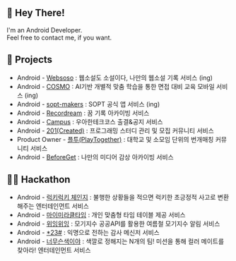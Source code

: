 

## 👋 Hey There! 
I'm an Android Developer.  
Feel free to contact me, if you want.

## 📌 Projects
- Android - [Websoso](https://github.com/Team-WSS/WSS-Android) : 웹소설도 소설이다, 나만의 웹소설 기록 서비스 (ing)
- Android - [COSMO](https://github.com/s9hn/COSMO) : AI기반 개별적 맞춤 학습을 통한 면접 대비 교육 모바일 서비스 (ing)
- Android - [sopt-makers](https://github.com/sopt-makers/sopt-android) : SOPT 공식 앱 서비스 (ing)
- Android - [Recordream](https://github.com/TeamRecorDream/RecorDream-AOS) : 꿈 기록 아카이빙 서비스
- Android - [Campus](https://github.com/sujin9/woowa_campus_android) : 우아한테크코스 출결&공지 서비스
- Android - [201(Created)](https://github.com/201-Created-Study/2023-yigongil) : 프로그래밍 스터디 관리 및 모집 커뮤니티 서비스
- Product Owner - [플투(PlayTogether)](https://cheddar-liquid-051.notion.site/PLAY-TOGETHER-b88141f8be1344c2a8ed365951e4fefc?pvs=4) : 대학교 및 소모임 단위의 번개매칭 커뮤니티 서비스
- Android - [BeforeGet](https://github.com/Team-Beforeget/Beforeget-Android) : 나만의 미디어 감상 아카이빙 서비스
      
## 🏃‍♀️ Hackathon
- Android - [럭키럭키 체인지](https://github.com/sopkathon-android-team-4/Sopkathon-Android) : 불행한 상황들을 적으면 럭키한 초긍정적 사고로 변환해주는 엔터테인먼트 서비스
- Android - [마이미라클타임](https://github.com/do-sopkathon-android-2/android-2-client) : 개인 맞춤형 타임 테이블 제공 서비스
- Android - [위잉위잉](https://github.com/SOPT32-SOPKATHON/sopkathon-android) : 모기지수 공공API를 활용한 여름철 모기지수 알림 서비스
- Android - [*23#](https://github.com/SOPKATHON-LUCKY-SEVEN/S23H-AOS) : 익명으로 전하는 감사 메신저 서비스
- Android - [너무슨색이야](https://github.com/TeamWhatColor/WhatColorAndroid) : 색깔로 정해지는 N개의 팀! 미션을 통해 컬러 메이트를 찾아라! 엔터테인먼트 서비스  
